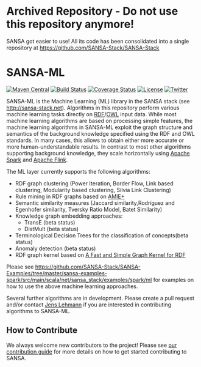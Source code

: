 # Archived Repository - Do not use this repository anymore!

SANSA got easier to use! All its code has been consolidated into a single repository at https://github.com/SANSA-Stack/SANSA-Stack



# SANSA-ML
[![Maven Central](https://maven-badges.herokuapp.com/maven-central/net.sansa-stack/sansa-ml-parent_2.11/badge.svg)](https://maven-badges.herokuapp.com/maven-central/net.sansa-stack/sansa-ml-parent_2.11)
[![Build Status](https://ci.aksw.org/jenkins/job/SANSA-ML/job/develop/badge/icon)](https://ci.aksw.org/jenkins/job/SANSA-ML//job/develop/)
[![Coverage Status](https://coveralls.io/repos/github/SANSA-Stack/SANSA-ML/badge.svg?branch=develop)](https://coveralls.io/github/SANSA-Stack/SANSA-ML?branch=develop)
[![License](https://img.shields.io/badge/License-Apache%202.0-blue.svg)](https://opensource.org/licenses/Apache-2.0)
[![Twitter](https://img.shields.io/twitter/follow/SANSA_Stack.svg?style=social)](https://twitter.com/SANSA_Stack)

SANSA-ML is the Machine Learning (ML) library in the SANSA stack (see http://sansa-stack.net). Algorithms in this repository perform various machine learning tasks directly on [RDF](https://en.wikipedia.org/wiki/Resource_Description_Framework)/[OWL](https://en.wikipedia.org/wiki/Web_Ontology_Language) input data. While most machine learning algorithms are based on processing simple features, the machine learning algorithms in SANSA-ML exploit the graph structure and semantics of the background knowledge specified using the RDF and OWL standards. In many cases, this allows to obtain either more accurate or more human-understandable results. In contrast to most other algorithms supporting background knowledge, they scale horizontally using [Apache Spark](https://spark.apache.org) and [Apache Flink](https://flink.apache.org).

The ML layer currently supports the following algorithms:
* RDF graph clustering (Power Iteration, Border Flow, Link based clustering, Modularity based clustering, Silvia Link Clustering)
* Rule mining in RDF graphs based on [AMIE+](https://www.mpi-inf.mpg.de/departments/databases-and-information-systems/research/yago-naga/amie/)
* Semantic similarity measures (Jaccard similarity,Rodríguez and Egenhofer similarity, Tversky Ratio Model, Batet Similarity)
* Knowledge graph embedding approaches: 
  * TransE (beta status)
  * DistMult (beta status)
* Terminological Decision Trees for the classification of concepts(beta status)
* Anomaly detection (beta status)
* RDF graph kernel based on [A Fast and Simple Graph Kernel for RDF](http://ceur-ws.org/Vol-1082/paper2.pdf)

Please see https://github.com/SANSA-Stack/SANSA-Examples/tree/master/sansa-examples-spark/src/main/scala/net/sansa_stack/examples/spark/ml for examples on how to use the above machine learning approaches.

Several further algorithms are in development. Please create a pull request and/or contact [Jens Lehmann](http://jens-lehmann.org) if you are interested in contributing algorithms to SANSA-ML.

## How to Contribute
We always welcome new contributors to the project! Please see [our contribution guide](http://sansa-stack.net/contributing-to-sansa/) for more details on how to get started contributing to SANSA.
